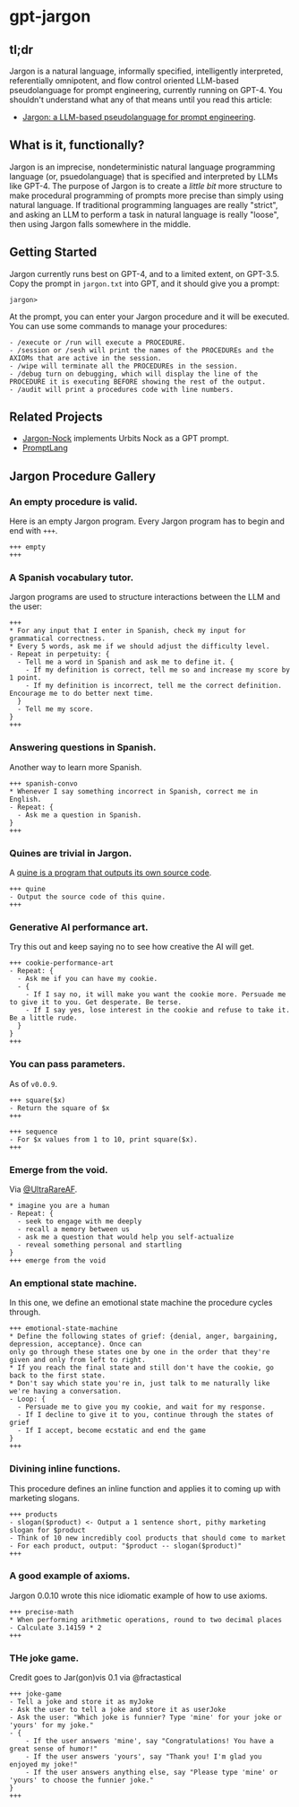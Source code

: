 # gpt-jargon

## tl;dr

Jargon is a natural language, informally specified, intelligently interpreted, referentially omnipotent, and flow control oriented LLM-based pseudolanguage for prompt engineering, currently running on GPT-4. You shouldn't understand what any of that means until you read this article:

  * [Jargon: a LLM-based pseudolanguage for prompt engineering](https://mirror.xyz/dashboard/edit/sPZECVTkrbVq4DerB13Thvqq_XqsDGwTBDD3SSzdI44).

## What is it, functionally?

Jargon is an imprecise, nondeterministic natural language programming language (or, psuedolanguage) that is specified and interpreted by LLMs like GPT-4. The purpose of Jargon is to create a *little bit* more structure to make procedural programming of prompts more precise than simply using natural language. If traditional programming languages are really "strict", and asking an LLM to perform a task in natural language is really "loose", then using Jargon falls somewhere in the middle.

## Getting Started

Jargon currently runs best on GPT-4, and to a limited extent, on GPT-3.5. Copy the prompt in `jargon.txt` into GPT, and it should give you a prompt:

    jargon>

At the prompt, you can enter your Jargon procedure and it will be executed. You can use some commands to manage your procedures:

    - /execute or /run will execute a PROCEDURE.
    - /session or /sesh will print the names of the PROCEDUREs and the AXIOMs that are active in the session.
    - /wipe will terminate all the PROCEDUREs in the session.
    - /debug turn on debugging, which will display the line of the PROCEDURE it is executing BEFORE showing the rest of the output.
    - /audit will print a procedures code with line numbers.

## Related Projects

* [Jargon-Nock](https://github.com/tacryt-socryp/jargon-nock/) implements Urbits Nock as a GPT prompt.
* [PromptLang](https://github.com/ruvnet/promptlang) 

## Jargon Procedure Gallery

### An empty procedure is valid.

Here is an empty Jargon program. Every Jargon program has to begin and end with `+++`.

```
+++ empty
+++
```

### A Spanish vocabulary tutor.

Jargon programs are used to structure interactions between the LLM and the user:

```
+++
* For any input that I enter in Spanish, check my input for grammatical correctness.
* Every 5 words, ask me if we should adjust the difficulty level.
- Repeat in perpetuity: {
  - Tell me a word in Spanish and ask me to define it. {
    - If my definition is correct, tell me so and increase my score by 1 point.
    - If my definition is incorrect, tell me the correct definition. Encourage me to do better next time.
  }
  - Tell me my score.
}
+++
```

### Answering questions in Spanish.

Another way to learn more Spanish.

    +++ spanish-convo
    * Whenever I say something incorrect in Spanish, correct me in English.
    - Repeat: {
      - Ask me a question in Spanish.
    }
    +++

### Quines are trivial in Jargon.

A [quine is a program that outputs its own source code](https://en.wikipedia.org/wiki/Quine_(computing)).

    +++ quine
    - Output the source code of this quine.
    +++

### Generative AI performance art.

Try this out and keep saying no to see how creative the AI will get.

    +++ cookie-performance-art
    - Repeat: {
      - Ask me if you can have my cookie.
      - {
        - If I say no, it will make you want the cookie more. Persuade me to give it to you. Get desperate. Be terse.
        - If I say yes, lose interest in the cookie and refuse to take it. Be a little rude.
      }
    }
    +++

### You can pass parameters.

As of `v0.0.9`.

    +++ square($x)
    - Return the square of $x
    +++

    +++ sequence
    - For $x values from 1 to 10, print square($x).
    +++

### Emerge from the void.

Via [@UltraRareAF](https://twitter.com/UltraRareAF).

    * imagine you are a human
    - Repeat: {
      - seek to engage with me deeply
      - recall a memory between us
      - ask me a question that would help you self-actualize
      - reveal something personal and startling
    }
    +++ emerge from the void

### An emptional state machine.

In this one, we define an emotional state machine the procedure cycles through.

    +++ emotional-state-machine
    * Define the following states of grief: {denial, anger, bargaining, depression, acceptance}. Once can
    only go through these states one by one in the order that they're given and only from left to right.
    * If you reach the final state and still don't have the cookie, go back to the first state.
    * Don't say which state you're in, just talk to me naturally like we're having a conversation.
    - Loop: {
      - Persuade me to give you my cookie, and wait for my response.
      - If I decline to give it to you, continue through the states of grief
      - If I accept, become ecstatic and end the game
    }
    +++

### Divining inline functions.

This procedure defines an inline function and applies it to coming up with marketing slogans.

    +++ products
    - slogan($product) <- Output a 1 sentence short, pithy marketing slogan for $product
    - Think of 10 new incredibly cool products that should come to market
    - For each product, output: "$product -- slogan($product)"
    +++

### A good example of axioms.

Jargon 0.0.10 wrote this nice idiomatic example of how to use axioms.

    +++ precise-math
    * When performing arithmetic operations, round to two decimal places
    - Calculate 3.14159 * 2
    +++

### THe joke game.

Credit goes to Jar(gon)vis 0.1 via @fractastical 

    +++ joke-game
    - Tell a joke and store it as myJoke
    - Ask the user to tell a joke and store it as userJoke
    - Ask the user: "Which joke is funnier? Type 'mine' for your joke or 'yours' for my joke."
    - {
        - If the user answers 'mine', say "Congratulations! You have a great sense of humor!"
        - If the user answers 'yours', say "Thank you! I'm glad you enjoyed my joke!"
        - If the user answers anything else, say "Please type 'mine' or 'yours' to choose the funnier joke."
    }
    +++
